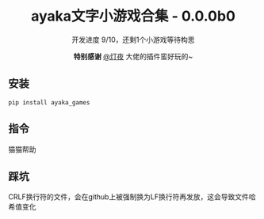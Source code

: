 <div align="center">

# ayaka文字小游戏合集 - 0.0.0b0

开发进度 9/10，还剩1个小游戏等待构思

**特别感谢**  [@灯夜](https://github.com/lunexnocty/Meiri) 大佬的插件蛮好玩的~

</div>

## 安装

```
pip install ayaka_games
```

## 指令

猫猫帮助

## 踩坑

CRLF换行符的文件，会在github上被强制换为LF换行符再发放，这会导致文件哈希值变化
